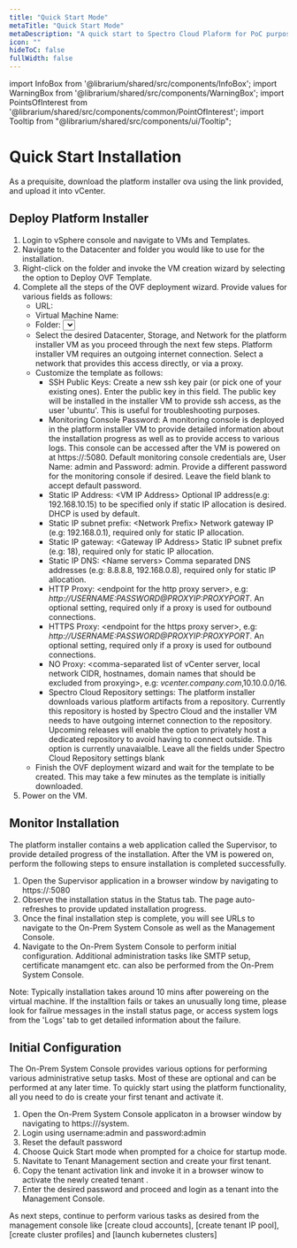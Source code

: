 ```yaml
---
title: "Quick Start Mode"
metaTitle: "Quick Start Mode"
metaDescription: "A quick start to Spectro Cloud Plaform for PoC purposes."
icon: ""
hideToC: false
fullWidth: false
---
```


import InfoBox from '@librarium/shared/src/components/InfoBox';
import WarningBox from '@librarium/shared/src/components/WarningBox';
import PointsOfInterest from '@librarium/shared/src/components/common/PointOfInterest';
import Tooltip from "@librarium/shared/src/components/ui/Tooltip";

# Quick Start Installation

As a prequisite, download the platform installer ova using the link provided, and upload it into vCenter.


## Deploy Platform Installer

1. Login to vSphere console and navigate to VMs and Templates.
2. Navigate to the Datacenter and folder you would like to use for the installation.
3. Right-click on the folder and invoke the VM creation wizard by selecting the option to Deploy OVF Template.
4. Complete all the steps of the OVF deployment wizard. Provide values for various fields as follows:
    * URL: <Location of the plaform installer>
    * Virtual Machine Name: <vm name>
    * Folder: <Select desired folder>
    * Select the desired Datacenter, Storage, and Network for the platform installer VM as you proceed through the next few steps. Platform installer VM requires an outgoing internet connection. Select a network that provides this access directly, or via a proxy.
    * Customize the template as follows:
        * SSH Public Keys: Create a new ssh key pair (or pick one of your existing ones). Enter the public key in this field. The public key will be installed in the installer VM to provide ssh access, as the user 'ubuntu'. This is useful for troubleshooting purposes.
        * Monitoring Console Password: A monitoring console is deployed in the platform installer VM to provide detailed information about the installation progress as well as to provide access to various logs. This console can be accessed after the VM is powered on at https://<VM IP Adddress>:5080. Default monitoring console credentials are, User Name: admin and Password: admin. Provide a different password for the monitoring console if desired. Leave the field blank to accept default password. 
        * Static IP Address: &lt;VM IP Address&gt; Optional IP address(e.g: 192.168.10.15) to be specified only if static IP allocation is desired. DHCP is used by default.
        * Static IP subnet prefix: &lt;Network Prefix&gt; Network gateway IP (e.g: 192.168.0.1), required only for static IP allocation.
        * Static IP gateway: &lt;Gateway IP Address&gt; Static IP subnet prefix (e.g: 18), required only for static IP allocation.
        * Static IP DNS: &lt;Name servers&gt; Comma separated DNS addresses (e.g: 8.8.8.8, 192.168.0.8), required only for static IP allocation.
        * HTTP Proxy: &lt;endpoint for the http proxy server&gt;, e.g: _http://USERNAME:PASSWORD@PROXYIP:PROXYPORT_.  An optional setting, required only if a proxy is used for outbound connections.
        * HTTPS Proxy: &lt;endpoint for the https proxy server&gt;, e.g: _http://USERNAME:PASSWORD@PROXYIP:PROXYPORT_.   An optional setting, required only if a proxy is used for outbound connections.
        * NO Proxy: &lt;comma-separated list of vCenter server, local network CIDR, hostnames, domain names that should be excluded from proxying&gt;, e.g: _vcenter.company.com_,10.10.0.0/16.
        * Spectro Cloud Repository settings: The platform installer downloads various platform artifacts from a repository. Currently this repository is hosted by Spectro Cloud and the installer VM needs to have outgoing internet connection to the repository. Upcoming releases will enable the option to privately host a dedicated repository to avoid having to connect outside. This option is currently unavaialble. Leave all the fields under Spectro Cloud Repository settings blank
    * Finish the OVF deployment wizard and wait for the template to be created. This may take a few minutes as the template is initially downloaded.
5. Power on the VM.
    
## Monitor Installation

The platform installer contains a web application called the Supervisor, to provide detailed progress of the installation. After the VM is powered on, perform the following steps to ensure installation is completed successfully. 

1. Open the Supervisor application in a browser window by navigating to https://<VM IP Address>:5080
2. Observe the installation status in the Status tab. The page auto-refreshes to provide updated installation progress. 
3. Once the final installation step is complete, you will see URLs to navigate to the On-Prem System Console as well as the Management Console. 
4. Navigate to the On-Prem System Console to perform initial configuration. Additional administration tasks like SMTP setup, certificate manamgent etc. can also be performed from the On-Prem System Console. 
    
Note: Typically installation takes around 10 mins after powereing on the virtual machine. If the installtion fails or takes an unusually long time, please look for failrue messages in the install status page, or access system logs from the 'Logs' tab to get detailed information about the failure.
 
 
## Initial Configuration

The On-Prem System Console provides various options for performing various administrative setup tasks. Most of these are optional and can be performed at any later time. To quickly start using the platform functionality, all you need to do is create your first tenant and activate it. 

1. Open the On-Prem System Console applicaton in a browser window by navigating to https://<VM IP Address>/system.
2. Login using username:admin and password:admin
3. Reset the default password
4. Choose Quick Start mode when prompted for a choice for startup mode. 
5. Navitate to Tenant Management section and create your first tenant.
6. Copy the tenant activation link and invoke it in a browser winow to activate the newly created tenant .  
7. Enter the desired password and proceed and login as a tenant into the Management Console. 
    
As next steps, continue to perform various tasks as desired from the management console like [create cloud accounts], [create tenant IP pool], [create cluster profiles] and [launch kubernetes clusters]
    
    
    
